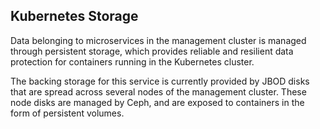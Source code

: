 ## Kubernetes Storage

Data belonging to microservices in the management cluster is managed through persistent storage, which provides reliable and resilient data protection for containers running in the Kubernetes cluster.

The backing storage for this service is currently provided by JBOD disks that are spread across several nodes of the management cluster. These node disks are managed by Ceph, and are exposed to containers in the form of persistent volumes.



